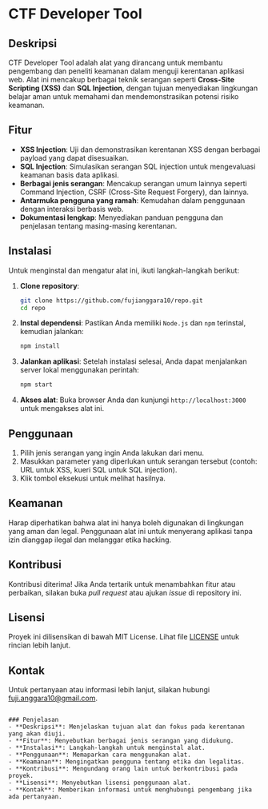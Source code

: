 # CTF Developer Tool

## Deskripsi
CTF Developer Tool adalah alat yang dirancang untuk membantu pengembang dan peneliti keamanan dalam menguji kerentanan aplikasi web. Alat ini mencakup berbagai teknik serangan seperti **Cross-Site Scripting (XSS)** dan **SQL Injection**, dengan tujuan menyediakan lingkungan belajar aman untuk memahami dan mendemonstrasikan potensi risiko keamanan.

## Fitur
- **XSS Injection**: Uji dan demonstrasikan kerentanan XSS dengan berbagai payload yang dapat disesuaikan.
- **SQL Injection**: Simulasikan serangan SQL injection untuk mengevaluasi keamanan basis data aplikasi.
- **Berbagai jenis serangan**: Mencakup serangan umum lainnya seperti Command Injection, CSRF (Cross-Site Request Forgery), dan lainnya.
- **Antarmuka pengguna yang ramah**: Kemudahan dalam penggunaan dengan interaksi berbasis web.
- **Dokumentasi lengkap**: Menyediakan panduan pengguna dan penjelasan tentang masing-masing kerentanan.

## Instalasi
Untuk menginstal dan mengatur alat ini, ikuti langkah-langkah berikut:

1. **Clone repository**:
   ```bash
   git clone https://github.com/fujianggara10/repo.git
   cd repo
   ```

2. **Instal dependensi**:
   Pastikan Anda memiliki `Node.js` dan `npm` terinstal, kemudian jalankan:
   ```bash
   npm install
   ```

3. **Jalankan aplikasi**:
   Setelah instalasi selesai, Anda dapat menjalankan server lokal menggunakan perintah:
   ```bash
   npm start
   ```

4. **Akses alat**:
   Buka browser Anda dan kunjungi `http://localhost:3000` untuk mengakses alat ini.

## Penggunaan
1. Pilih jenis serangan yang ingin Anda lakukan dari menu.
2. Masukkan parameter yang diperlukan untuk serangan tersebut (contoh: URL untuk XSS, kueri SQL untuk SQL injection).
3. Klik tombol eksekusi untuk melihat hasilnya.

## Keamanan
Harap diperhatikan bahwa alat ini hanya boleh digunakan di lingkungan yang aman dan legal. Penggunaan alat ini untuk menyerang aplikasi tanpa izin dianggap ilegal dan melanggar etika hacking.

## Kontribusi
Kontribusi diterima! Jika Anda tertarik untuk menambahkan fitur atau perbaikan, silakan buka *pull request* atau ajukan *issue* di repository ini.

## Lisensi
Proyek ini dilisensikan di bawah MIT License. Lihat file [LICENSE](LICENSE) untuk rincian lebih lanjut.

## Kontak
Untuk pertanyaan atau informasi lebih lanjut, silakan hubungi [fuji.anggara10@gmail.com](mailto:fuji.anggara10@gmail.com).

```

### Penjelasan
- **Deskripsi**: Menjelaskan tujuan alat dan fokus pada kerentanan yang akan diuji.
- **Fitur**: Menyebutkan berbagai jenis serangan yang didukung.
- **Instalasi**: Langkah-langkah untuk menginstal alat.
- **Penggunaan**: Memaparkan cara menggunakan alat.
- **Keamanan**: Mengingatkan pengguna tentang etika dan legalitas.
- **Kontribusi**: Mengundang orang lain untuk berkontribusi pada proyek.
- **Lisensi**: Menyebutkan lisensi penggunaan alat.
- **Kontak**: Memberikan informasi untuk menghubungi pengembang jika ada pertanyaan.
